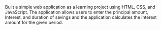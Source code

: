 Built a simple web application as a learning project using HTML, CSS, and JavaScript.
The application allows users to enter the principal amount, Interest, and duration of savings and the application
calculates the interest amount for the given period.
